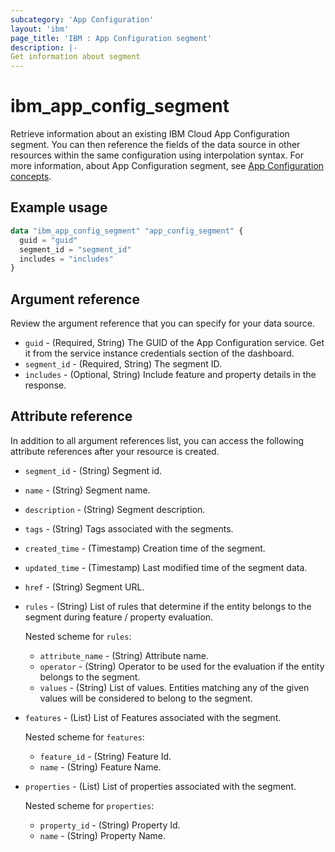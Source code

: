 ```yaml
---
subcategory: 'App Configuration'
layout: 'ibm'
page_title: 'IBM : App Configuration segment'
description: |-
Get information about segment
---
```


# ibm_app_config_segment
Retrieve information about an existing IBM Cloud App Configuration segment. You can then reference the fields of the data source in other resources within the same configuration using interpolation syntax. For more information, about App Configuration segment, see [App Configuration concepts](https://cloud.ibm.com//docs/app-configuration?topic=app-configuration-ac-overview).

## Example usage

```terraform
data "ibm_app_config_segment" "app_config_segment" {
  guid = "guid"
  segment_id = "segment_id"
  includes = "includes"
}
```

## Argument reference

Review the argument reference that you can specify for your data source.

- `guid` - (Required, String) The GUID of the App Configuration service. Get it from the service instance credentials section of the dashboard.
- `segment_id` - (Required, String) The segment ID.
- `includes` - (Optional, String) Include feature and property details in the response.

## Attribute reference

In addition to all argument references list, you can access the following attribute references after your resource is created.

- `segment_id` - (String) Segment id.
- `name` - (String) Segment name.
- `description` - (String) Segment description.
- `tags` - (String) Tags associated with the segments.
- `created_time` - (Timestamp) Creation time of the segment.
- `updated_time` - (Timestamp) Last modified time of the segment data.
- `href` - (String) Segment URL.
- `rules` - (String) List of rules that determine if the entity belongs to the segment during feature / property evaluation.

  Nested scheme for `rules`:
  - `attribute_name` - (String) Attribute name.
  - `operator` - (String) Operator to be used for the evaluation if the entity belongs to the segment.
  - `values` - (String) List of values. Entities matching any of the given values will be considered to belong to the segment.

- `features` - (List) List of Features associated with the segment.

  Nested scheme for `features`:
  - `feature_id` - (String) Feature Id.
  - `name` - (String) Feature Name.

- `properties` - (List) List of properties associated with the segment.

  Nested scheme for `properties`:
  - `property_id` - (String) Property Id.
  - `name` - (String) Property Name.
